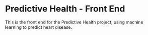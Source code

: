 # Predictive Health - Front End

This is the front end for the Predictive Health project, using machine learning to predict heart disease.
